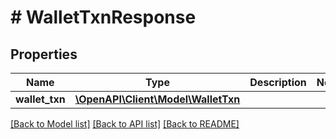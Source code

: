# # WalletTxnResponse

## Properties

Name | Type | Description | Notes
------------ | ------------- | ------------- | -------------
**wallet_txn** | [**\OpenAPI\Client\Model\WalletTxn**](WalletTxn.md) |  |

[[Back to Model list]](../../README.md#models) [[Back to API list]](../../README.md#endpoints) [[Back to README]](../../README.md)
